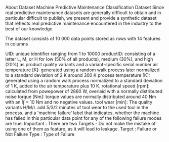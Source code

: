 About Dataset
Machine Predictive Maintenance Classification Dataset
Since real predictive maintenance datasets are generally difficult to obtain and in particular difficult to publish, we present and provide a synthetic dataset that reflects real predictive maintenance encountered in the industry to the best of our knowledge.

The dataset consists of 10 000 data points stored as rows with 14 features in columns

UID: unique identifier ranging from 1 to 10000
productID: consisting of a letter L, M, or H for low (50% of all products), medium (30%), and high (20%) as product quality variants and a variant-specific serial number
air temperature [K]: generated using a random walk process later normalized to a standard deviation of 2 K around 300 K
process temperature [K]: generated using a random walk process normalized to a standard deviation of 1 K, added to the air temperature plus 10 K.
rotational speed [rpm]: calculated from powepower of 2860 W, overlaid with a normally distributed noise
torque [Nm]: torque values are normally distributed around 40 Nm with an Ïƒ = 10 Nm and no negative values.
tool wear [min]: The quality variants H/M/L add 5/3/2 minutes of tool wear to the used tool in the process. and a
'machine failure' label that indicates, whether the machine has failed in this particular data point for any of the following failure modes are true.
Important : There are two Targets - Do not make the mistake of using one of them as feature, as it will lead to leakage.
Target : Failure or Not
Failure Type : Type of Failure

